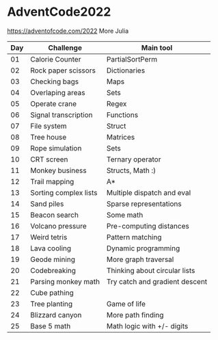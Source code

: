 # AdventCode2022
https://adventofcode.com/2022 More Julia

| Day | Challenge | Main tool |
| --- | --------- |-----------|
| 01  | Calorie Counter  | PartialSortPerm |
| 02  | Rock paper scissors  | Dictionaries |
| 03  | Checking bags  | Maps |
| 04  | Overlaping areas  | Sets |
| 05  | Operate crane  | Regex |
| 06  | Signal transcription  | Functions |
| 07  | File system  | Struct |
| 08  | Tree house  | Matrices |
| 09  | Rope simulation | Sets |
| 10  | CRT screen | Ternary operator |
| 11 | Monkey business | Structs, Math :) |
| 12 | Trail mapping | A* |
| 13 | Sorting complex lists | Multiple dispatch and eval |
| 14 | Sand piles | Sparse representations |
| 15 | Beacon search | Some math |
| 16 | Volcano pressure | Pre-computing distances |
| 17 | Weird tetris | Pattern matching |
| 18 | Lava cooling | Dynamic programming |
| 19 | Geode mining | More graph traversal |
| 20 | Codebreaking | Thinking about circular lists |
| 21 | Parsing monkey math | Try catch and gradient descent |
| 22 | Cube pathing |  |
| 23 | Tree planting | Game of life |
| 24 | Blizzard canyon | More path finding |
| 25 | Base 5 math | Math logic with +/- digits |
